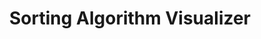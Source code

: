 ---
title: "Sorting Algorithm Visualizer"
image: "/img/pencils.jpg"
description: "A React web application visualizing sorting algorithms dynamically."
github: "https://github.com/LiyangSong/Sorting-Algorithms-Visualizer"
weight: 4
---